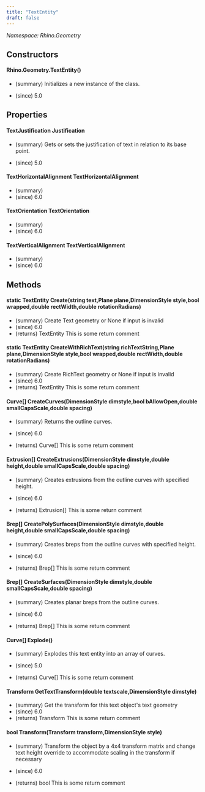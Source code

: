 ```yaml
---
title: "TextEntity"
draft: false
---
```


*Namespace: Rhino.Geometry*
## Constructors
#### Rhino.Geometry.TextEntity()
- (summary) 
     Initializes a new instance of the  class.
     
- (since) 5.0
## Properties
#### TextJustification Justification
- (summary) 
     Gets or sets the justification of text in relation to its base point.
     
- (since) 5.0
#### TextHorizontalAlignment TextHorizontalAlignment
- (summary) 
- (since) 6.0
#### TextOrientation TextOrientation
- (summary) 
- (since) 6.0
#### TextVerticalAlignment TextVerticalAlignment
- (summary) 
- (since) 6.0
## Methods
#### static TextEntity Create(string text,Plane plane,DimensionStyle style,bool wrapped,double rectWidth,double rotationRadians)
- (summary)  Create Text geometry or None if input is invalid 
- (since) 6.0
- (returns) TextEntity This is some return comment
#### static TextEntity CreateWithRichText(string richTextString,Plane plane,DimensionStyle style,bool wrapped,double rectWidth,double rotationRadians)
- (summary)  Create RichText geometry or None if input is invalid 
- (since) 6.0
- (returns) TextEntity This is some return comment
#### Curve[] CreateCurves(DimensionStyle dimstyle,bool bAllowOpen,double smallCapsScale,double spacing)
- (summary) 
     Returns the outline curves.
     
- (since) 6.0
- (returns) Curve[] This is some return comment
#### Extrusion[] CreateExtrusions(DimensionStyle dimstyle,double height,double smallCapsScale,double spacing)
- (summary) 
     Creates extrusions from the outline curves with specified height.
     
- (since) 6.0
- (returns) Extrusion[] This is some return comment
#### Brep[] CreatePolySurfaces(DimensionStyle dimstyle,double height,double smallCapsScale,double spacing)
- (summary) 
     Creates breps from the outline curves with specified height.
     
- (since) 6.0
- (returns) Brep[] This is some return comment
#### Brep[] CreateSurfaces(DimensionStyle dimstyle,double smallCapsScale,double spacing)
- (summary) 
     Creates planar breps from the outline curves.
     
- (since) 6.0
- (returns) Brep[] This is some return comment
#### Curve[] Explode()
- (summary) 
     Explodes this text entity into an array of curves.
     
- (since) 5.0
- (returns) Curve[] This is some return comment
#### Transform GetTextTransform(double textscale,DimensionStyle dimstyle)
- (summary)  Get the transform for this text object's text geometry 
- (since) 6.0
- (returns) Transform This is some return comment
#### bool Transform(Transform transform,DimensionStyle style)
- (summary) 
     Transform the object by a 4x4 transform matrix and change text height
     override to accommodate scaling in the transform if necessary
     
- (since) 6.0
- (returns) bool This is some return comment
